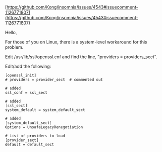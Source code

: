 [https://github.com/Kong/insomnia/issues/4543#issuecomment-1126771807](https://github.com/Kong/insomnia/issues/4543#issuecomment-1126771807)

Hello,

For those of you on Linux, there is a system-level workaround for this problem.

Edit /usr/lib/ssl/openssl.cnf and find the line, "providers = providers_sect".

Edit/add the following:

```tsx
[openssl_init]
# providers = provider_sect  # commented out
  
# added
ssl_conf = ssl_sect
  
# added
[ssl_sect]
system_default = system_default_sect
  
# added
[system_default_sect]
Options = UnsafeLegacyRenegotiation
  
# List of providers to load
[provider_sect]
default = default_sect
```